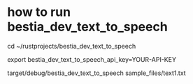 # how to run bestia_dev_text_to_speech  

cd ~/rustprojects/bestia_dev_text_to_speech

export bestia_dev_text_to_speech_api_key=YOUR-API-KEY

target/debug/bestia_dev_text_to_speech sample_files/text1.txt
